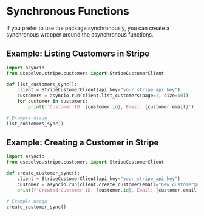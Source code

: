 # Synchronous Functions

If you prefer to use the package synchronously, you can create a synchronous wrapper around the asynchronous functions.

## Example: Listing Customers in Stripe

```python
import asyncio
from usepolvo.stripe.customers import StripeCustomerClient

def list_customers_sync():
    client = StripeCustomerClient(api_key="your_stripe_api_key")
    customers = asyncio.run(client.list_customers(page=1, size=10))
    for customer in customers:
        print(f'Customer ID: {customer.id}, Email: {customer.email}')

# Example usage
list_customers_sync()
```

## Example: Creating a Customer in Stripe

```python
import asyncio
from usepolvo.stripe.customers import StripeCustomerClient

def create_customer_sync():
    client = StripeCustomerClient(api_key="your_stripe_api_key")
    customer = asyncio.run(client.create_customer(email="new_customer@example.com"))
    print(f'Created Customer ID: {customer.id}, Email: {customer.email}')

# Example usage
create_customer_sync()
```